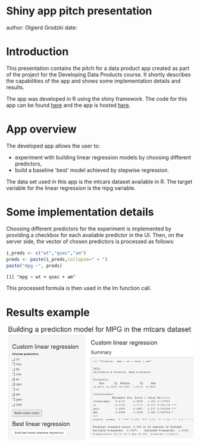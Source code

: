 Shiny app pitch presentation
========================================================
author: Olgierd Grodzki
date: 

Introduction
========================================================

This presentation contains the pitch for a data product app created as part of the project for the Developing Data Products course. It shortly describes the capabilities of the app and shows some implementation details and results.

The app was developed in R using the shiny framework. The code for this app can be found [here](https://github.com/olgierdg/DevelopingDataProducts_Project) and the app is hosted [here](https://olgierdg.shinyapps.io/shiny).


App overview
========================================================

The developed app allows the user to:

- experiment with building linear regression models by choosing different predictors,
- build a baseline 'best' model achieved by stepwise regression.

The data set used in this app is the mtcars dataset available in R. The target variable for the linear regression is the mpg variable.

Some implementation details
========================================================

Choosing different predictors for the experiment is implemented by providing a checkbox for each available predictor in the UI. Then, on the server side, the vector of chosen predictors is processed as follows:


```r
i_preds <- c("wt","qsec","am")
preds <- paste(i_preds,collapse=" + ")
paste("mpg ~", preds)
```

```
[1] "mpg ~ wt + qsec + am"
```

This processed formula is then used in the lm function call.

Results example
========================================================

![Results example][id]

[id]: results.png "Results example"
